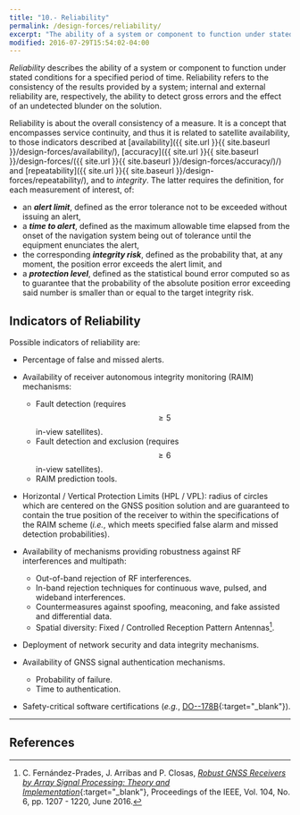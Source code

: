 ```yaml
---
title: "10.- Reliability"
permalink: /design-forces/reliability/
excerpt: "The ability of a system or component to function under stated conditions for a specified period of time."
modified: 2016-07-29T15:54:02-04:00
---
```


_Reliability_ describes the ability of a system or component to function under stated conditions for a specified period of time. Reliability refers to the consistency of the results provided by a system; internal and external reliability are, respectively, the ability to detect gross errors and the effect of an undetected blunder on the solution.

Reliability is about the overall consistency of a measure. It is a concept that encompasses service continuity, and thus it is related to satellite availability, to those indicators described at [availability]({{ site.url }}{{ site.baseurl }}/design-forces/availability/), [accuracy]({{ site.url }}{{ site.baseurl }}/design-forces/({{ site.url }}{{ site.baseurl }}/design-forces/accuracy/)/) and [repeatability]({{ site.url }}{{ site.baseurl }}/design-forces/repeatability/), and to _integrity_. The latter requires the definition, for each measurement of interest, of:

* an **_alert limit_**, defined as the error tolerance not to be exceeded without issuing an alert,
* a **_time to alert_**, defined as the maximum allowable time elapsed from the onset of the navigation system being out of tolerance until the equipment enunciates the alert,
* the corresponding **_integrity risk_**, defined as the probability that, at any moment, the position error exceeds the alert limit, and
* a **_protection level_**, defined as the statistical bound error computed so as to guarantee that the probability of the absolute position error exceeding said number is smaller than or equal to the target integrity risk.


## Indicators of Reliability

Possible indicators of reliability are:

* Percentage of false and missed alerts.
* Availability of receiver autonomous integrity monitoring (RAIM) mechanisms:
  - Fault detection (requires $$ \geq 5 $$ in-view satellites).
  - Fault detection and exclusion (requires $$ \geq 6 $$ in-view satellites).
  - RAIM prediction tools.

* Horizontal / Vertical Protection Limits (HPL / VPL):  radius of circles which are centered on the GNSS position solution and are guaranteed to contain the true position of the receiver to within the specifications of the RAIM scheme (_i.e._, which meets specified false alarm and  missed detection probabilities).

* Availability of mechanisms providing robustness against RF interferences and multipath:
  - Out-of-band rejection of RF interferences.
  - In-band rejection techniques for continuous wave, pulsed, and wideband interferences.
  - Countermeasures against spoofing, meaconing, and fake assisted and differential data.
  - Spatial diversity: Fixed / Controlled Reception Pattern Antennas[^Fernandez16].

* Deployment of network security and data integrity mechanisms.
* Availability of GNSS signal authentication mechanisms.
  - Probability of failure.
  - Time to authentication.

* Safety-critical software certifications (_e.g._, [DO--178B](https://en.wikipedia.org/wiki/DO-178B){:target="_blank"}).

-----


## References

[^Fernandez16]: C. Fern&aacute;ndez-Prades, J. Arribas and P. Closas, [_Robust GNSS Receivers by Array Signal Processing: Theory and Implementation_](http://ieeexplore.ieee.org/xpl/articleDetails.jsp?arnumber=7444116){:target="_blank"}, Proceedings of the IEEE, Vol. 104, No. 6, pp. 1207 - 1220, June 2016.

